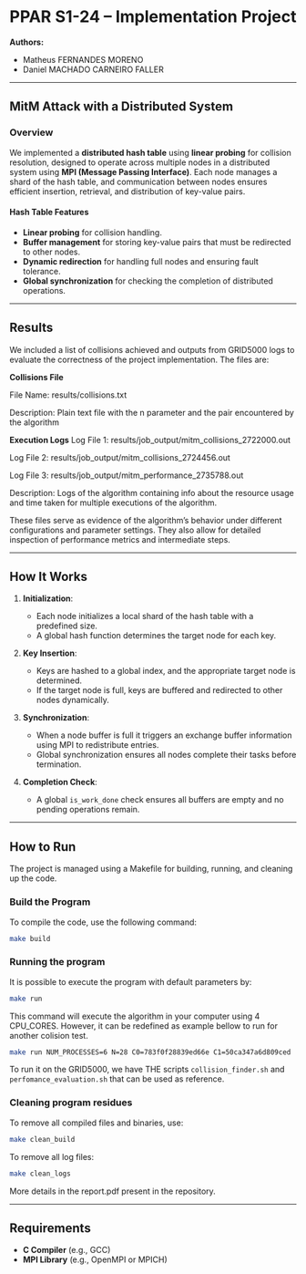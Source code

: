 # PPAR S1-24 – Implementation Project

**Authors:**
- Matheus FERNANDES MORENO
- Daniel MACHADO CARNEIRO FALLER

---

## MitM Attack with a Distributed System

### Overview

We implemented a **distributed hash table** using **linear probing** for collision resolution, designed to operate across multiple nodes in a distributed system using **MPI (Message Passing Interface)**. Each node manages a shard of the hash table, and communication between nodes ensures efficient insertion, retrieval, and distribution of key-value pairs.

#### Hash Table Features
- **Linear probing** for collision handling.
- **Buffer management** for storing key-value pairs that must be redirected to other nodes.
- **Dynamic redirection** for handling full nodes and ensuring fault tolerance.
- **Global synchronization** for checking the completion of distributed operations.

---
## Results

We included a list of collisions achieved and outputs from GRID5000 logs to evaluate the correctness of the project implementation. The files are:

**Collisions File**

File Name: results/collisions.txt

Description: Plain text file with the n parameter and the pair encountered by the algorithm

**Execution Logs**
Log File 1: results/job_output/mitm_collisions_2722000.out

Log File 2: results/job_output/mitm_collisions_2724456.out

Log File 3: results/job_output/mitm_performance_2735788.out

Description: Logs of the algorithm containing info about the resource usage and time taken for multiple executions of the algorithm.

These files serve as evidence of the algorithm’s behavior under different configurations and parameter settings. They also allow for detailed inspection of performance metrics and intermediate steps.


---

## How It Works

1. **Initialization**:
   - Each node initializes a local shard of the hash table with a predefined size.
   - A global hash function determines the target node for each key.

2. **Key Insertion**:
   - Keys are hashed to a global index, and the appropriate target node is determined.
   - If the target node is full, keys are buffered and redirected to other nodes dynamically.

3. **Synchronization**:
   - When a node buffer is full it triggers an exchange buffer information using MPI to redistribute entries.
   - Global synchronization ensures all nodes complete their tasks before termination.

4. **Completion Check**:
   - A global `is_work_done` check ensures all buffers are empty and no pending operations remain.


---

## How to Run

The project is managed using a Makefile for building, running, and cleaning up the code.

### Build the Program
To compile the code, use the following command:
```bash
make build
```
### Running the program
It is possible to execute the program with default parameters by:
```bash
make run
```
This command will execute the algorithm in your computer using 4 CPU_CORES. However, it can be redefined as example bellow to run for another colision test.
```bash
make run NUM_PROCESSES=6 N=28 C0=783f0f28839ed66e C1=50ca347a6d809ced
```

To run it on the GRID5000, we have THE scripts `collision_finder.sh` and `perfomance_evaluation.sh` that can be used as reference.

### Cleaning program residues
To remove all compiled files and binaries, use:
```bash
make clean_build
```
To remove all log files:
```bash
make clean_logs
```

More details in the report.pdf present in the repository.

---

## Requirements

- **C Compiler** (e.g., GCC)
- **MPI Library** (e.g., OpenMPI or MPICH)

